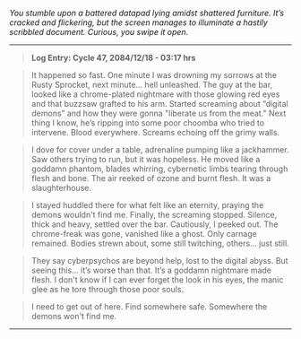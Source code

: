 
*You stumble upon a battered datapad lying amidst shattered furniture. It’s cracked and flickering, but the screen manages to illuminate a hastily scribbled document. Curious, you swipe it open.*

---

> **Log Entry: Cycle 47, 2084/12/18 -  03:17 hrs**

> It happened so fast. One minute I was drowning my sorrows at the Rusty Sprocket, next minute… hell unleashed. The guy at the bar, looked like a chrome-plated nightmare with those glowing red eyes and that buzzsaw grafted to his arm. Started screaming about “digital demons” and how they were gonna "liberate us from the meat." Next thing I know, he’s ripping into some poor choomba who tried to intervene. Blood everywhere. Screams echoing off the grimy walls.

> I dove for cover under a table, adrenaline pumping like a jackhammer. Saw others trying to run, but it was hopeless. He moved like a goddamn phantom, blades whirring, cybernetic limbs tearing through flesh and bone. The air reeked of ozone and burnt flesh. It was a slaughterhouse. 

> I stayed huddled there for what felt like an eternity, praying the demons wouldn't find me. Finally, the screaming stopped. Silence, thick and heavy, settled over the bar.  Cautiously, I peeked out. The chrome-freak was gone, vanished like a ghost. Only carnage remained. Bodies strewn about, some still twitching, others… just still. 

> They say cyberpsychos are beyond help, lost to the digital abyss. But seeing this… it’s worse than that. It’s a goddamn nightmare made flesh. I don't know if I can ever forget the look in his eyes, the manic glee as he tore through those poor souls. 

> I need to get out of here.  Find somewhere safe. Somewhere the demons won't find me. 

---



